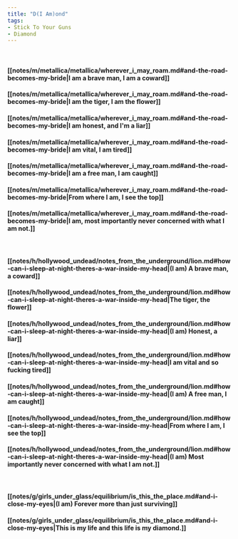 ```yaml
---
title: "D(I Am)ond"
tags:
- Stick To Your Guns
- Diamond
---
```

&nbsp;
#### [[notes/m/metallica/metallica/wherever_i_may_roam.md#and-the-road-becomes-my-bride|I am a brave man, I am a coward]]
#### [[notes/m/metallica/metallica/wherever_i_may_roam.md#and-the-road-becomes-my-bride|I am the tiger, I am the flower]]
#### [[notes/m/metallica/metallica/wherever_i_may_roam.md#and-the-road-becomes-my-bride|I am honest, and I'm a liar]]
#### [[notes/m/metallica/metallica/wherever_i_may_roam.md#and-the-road-becomes-my-bride|I am vital, I am tired]]
#### [[notes/m/metallica/metallica/wherever_i_may_roam.md#and-the-road-becomes-my-bride|I am a free man, I am caught]]
#### [[notes/m/metallica/metallica/wherever_i_may_roam.md#and-the-road-becomes-my-bride|From where I am, I see the top]]
#### [[notes/m/metallica/metallica/wherever_i_may_roam.md#and-the-road-becomes-my-bride|I am, most importantly never concerned with what I am not.]]
&nbsp;
#### [[notes/h/hollywood_undead/notes_from_the_underground/lion.md#how-can-i-sleep-at-night-theres-a-war-inside-my-head|(I am) A brave man, a coward]]
#### [[notes/h/hollywood_undead/notes_from_the_underground/lion.md#how-can-i-sleep-at-night-theres-a-war-inside-my-head|The tiger, the flower]]
#### [[notes/h/hollywood_undead/notes_from_the_underground/lion.md#how-can-i-sleep-at-night-theres-a-war-inside-my-head|(I am) Honest, a liar]]
#### [[notes/h/hollywood_undead/notes_from_the_underground/lion.md#how-can-i-sleep-at-night-theres-a-war-inside-my-head|I am vital and so fucking tired]]
#### [[notes/h/hollywood_undead/notes_from_the_underground/lion.md#how-can-i-sleep-at-night-theres-a-war-inside-my-head|(I am) A free man, I am caught]]
#### [[notes/h/hollywood_undead/notes_from_the_underground/lion.md#how-can-i-sleep-at-night-theres-a-war-inside-my-head|From where I am, I see the top]]
#### [[notes/h/hollywood_undead/notes_from_the_underground/lion.md#how-can-i-sleep-at-night-theres-a-war-inside-my-head|(I am) Most importantly never concerned with what I am not.]]
&nbsp;
#### [[notes/g/girls_under_glass/equilibrium/is_this_the_place.md#and-i-close-my-eyes|(I am) Forever more than just surviving]]
#### [[notes/g/girls_under_glass/equilibrium/is_this_the_place.md#and-i-close-my-eyes|This is my life and this life is my diamond.]]

